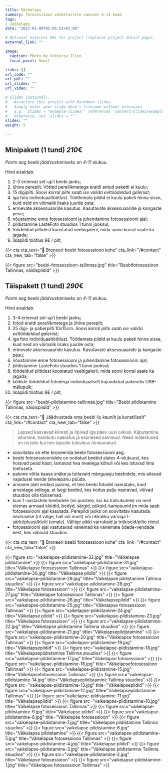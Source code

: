 ```yaml
---
title: Väikelaps
summary: fotosessioon väikelastele vanuses 4-11 kuud
tags:
- väikelaps
date: "2023-01-09T05:06:53+03:00"

# Optional external URL for project (replaces project detail page).
external_link: ""

image:
  caption: Photo by Viktoria Iljin
  focal_point: Smart

links: []
url_code: ""
url_pdf: ""
url_slides: ""
url_video: ""

# Slides (optional).
#   Associate this project with Markdown slides.
#   Simply enter your slide deck's filename without extension.
#   E.g. `slides = "example-slides"` references `content/slides/example-slides.md`.
#   Otherwise, set `slides = ""`.
slides: ""
weight: 5

---
```

## Minipakett (1 tund) *210*€
_Parim aeg beebi jäädvustamiseks on 4-11 elukuu._ 

Hind sisaldab:
1. 2-3 erinevat set-up’i beebi jaoks;
2. ühine perepilt. Võtted pereliikmetega eraldi antud paketti ei kuulu;
3. 15 digipilti. _Soovi korral pilte saab ise valida eeltöödeldud galeriist_;
4. iga foto individuaaltöötlust. Töötlemata pildid ei kuulu paketi hinna sisse, kuid neid on võimalik lisaks juurde osta;
5. erinevate aksessuaaride kasutus. Kasutavate aksessuaaride ja kangaste pesu;
6. nõustamine enne fotosessiooni ja juhendamine fotosessiooni ajal;
7. pildistamine LasteFoto stuudios 1 tunni jooksul;
8. töödeldud piltidest koostatud veebigalerii, mida soovi korral saate ka jagada;
9. lisapildi töötlus 8€ / pilt;

{{< cta cta_text="💛 Broneeri beebi fotosessioon kohe" cta_link="/#contact" cta_new_tab="false" >}}

{{< figure src="beebi-fotosessioon-tallinnas.jpg" title="Beebifotosessioon Tallinnas, näidispildid" >}}

## Täispakett (1 tund) *290*€
_Parim aeg beebi jäädvustamiseks on 4-11 elukuu._ 

Hind sisaldab:
1. 3-4 erinevat set-up’i beebi jaoks;
2. fotod eraldi pereliikmetega ja ühine perepilt;
3. 25 digi- ja paberpilti 10x15cm. _Soovi korral pilte saab ise valida eeltöödeldud galeriist_;
4. iga foto individuaaltöötlust. Töötlemata pildid ei kuulu paketi hinna sisse, kuid neid on võimalik lisaks juurde osta;
5. erinevate aksessuaaride kasutus. Kasutavate aksessuaaride ja kangaste pesu;
6. nõustamine enne fotosessiooni ja juhendamine fotosessiooni ajal;
7. pildistamine LasteFoto stuudios 1 tunni jooksul;
8. töödeldud piltidest koostatud veebigalerii, mida soovi korral saate ka jagada;
9. kõikide töödeldud fotodega individuaalselt kujundatud pakendis USB-mälupulk;
10. lisapildi töötlus 8€ / pilt;

{{< figure src="beebi-pildistamine-tallinnas.jpg" title="Beebi pildistamine Tallinnas, näidispildid" >}}

{{< cta cta_text="💛 Jäädvustada oma beebi ilu kaunilt ja kunstiliselt" cta_link="/#contact" cta_new_tab="false" >}}

> Lapsed kasvavad kiiresti ja õpivad iga päev uusi oskusi. Käputamine, istumine, hambutu naeratus ja esimesed sammud. Need mälestused on nii teile kui teie lapsele tulevikus hindamatud.

- soovitatav on ette broneerida beebi fotosessiooni aeg.
- beebi fotosessioonidele on oodatud beebid alates 4-elukuust, kes hoiavad pead hästi, lamavad hea meelega kõhuli või kes istuvad ilma toetuseta.
- palume võtta kaasa snäke ja tuttavaid mänguasju beebidele, mis aitavad vajadusel nende tähelepanu püüda.
- anname alati endast parima, et teie beebi fotodel naerataks, kuid arvestage sellega, et isegi beebid, kes kodus palju naeravad, võivad stuudios olla tõsisemad.
- kuni 1-aastastele beebidele (nii poistele, kui ka tüdrukutele) on meil olemas armsad kleidid, bodyd, särgid, püksid, kampsunid jm mida saab fotosessiooni ajal kasutada. Perepildi jaoks on soovitatav kasutada neutraalse (nt valge, hall või must) või rikkaliku värviga t-särki/pluusi/kleiti (emale). Vältige pikki varrukaid ja trükiseid/pilte riietel.
- fotosessiooni ajal vastutavad vanemad ka vanemate õdede-vendade eest, kes viibivad stuudios.

{{< cta cta_text="💛 Broneeri beebi fotosessioon kohe" cta_link="/#contact" cta_new_tab="false" >}}

{{< figure src="vaikelapse-pildistamine-32.jpg" title="Väikelapse pildistamine" >}}
{{< figure src="vaikelapse-pildistamine-31.jpg" title="Väikelapse fotosessioon Tallinnas" >}}
{{< figure src="vaikelapse-pildistamine-30.jpg" title="Väikelapse pildid" >}}
{{< figure src="vaikelapse-pildistamine-29.jpg" title="Väikelapse pildistamine Tallinna stuudios" >}}
{{< figure src="vaikelapse-pildistamine-28.jpg" title="Väikelapse fotosessioon" >}}
{{< figure src="vaikelapse-pildistamine-27.jpg" title="Väikelapse fotosessioon Tallinnas" >}}
{{< figure src="vaikelapse-pildistamine-26.jpg" title="Väikelapsepildid" >}}
{{< figure src="vaikelapse-pildistamine-25.jpg" title="Väikelapse fotosessioon Tallinnas" >}}
{{< figure src="vaikelapse-pildistamine-24.jpg" title="Väikelapse pildid" >}}
{{< figure src="vaikelapse-pildistamine-23.jpg" title="Väikelapse fotosessioon" >}}
{{< figure src="vaikelapse-pildistamine-22.jpg" title="Väikelapse pildistamine Tallinna stuudios" >}}
{{< figure src="vaikelapse-pildistamine-21.jpg" title="Väikelapsepildistamine" >}}
{{< figure src="vaikelapse-pildistamine-20.jpg" title="Väikelapse fotosessioon Tallinnas" >}}
{{< figure src="vaikelapse-pildistamine-19.jpg" title="Väikelapsepildid" >}}
{{< figure src="vaikelapse-pildistamine-18.jpg" title="Väikelapsepildistamine Tallinna stuudios" >}}
{{< figure src="vaikelapse-pildistamine-17.jpg" title="Väikelapse fotosessioon" >}}
{{< figure src="vaikelapse-pildistamine-16.jpg" title="Väikelapsefotosessioon Tallinnas" >}}
{{< figure src="vaikelapse-pildistamine-15.jpg" title="Väikelapsefotosessioon Tallinnas" >}}
{{< figure src="vaikelapse-pildistamine-14.jpg" title="Väikelapsepildistamine Tallinna stuudios" >}}
{{< figure src="vaikelapse-pildistamine-13.jpg" title="Väikelapsepildid" >}}
{{< figure src="vaikelapse-pildistamine-12.jpg" title="Väikelapsepildistamine Tallinnas" >}}
{{< figure src="vaikelapse-pildistamine-11.jpg" title="Väikelapsepildid" >}}
{{< figure src="vaikelapse-pildistamine-10.jpg" title="Väikelapse fotosessioon Tallinnas" >}}
{{< figure src="vaikelapse-pildistamine-9.jpg" title="Väikelapse pildid" >}}
{{< figure src="vaikelapse-pildistamine-8.jpg" title="Väikelapse fotosessioon" >}}
{{< figure src="vaikelapse-pildistamine-7.jpg" title="Väikelapse pildistamine Tallinna stuudios" >}}
{{< figure src="vaikelapse-pildistamine-6.jpg" title="Väikelapse pildistamine" >}}
{{< figure src="vaikelapse-pildistamine-5.jpg" title="Väikelapse fotosessioon Tallinnas" >}}
{{< figure src="vaikelapse-pildistamine-4.jpg" title="Väikelapse pildid" >}}
{{< figure src="vaikelapse-pildistamine-3.jpg" title="Väikelapse pildistamine Tallinna stuudios" >}}
{{< figure src="vaikelapse-pildistamine-2.jpg" title="Väikelapse fotosessioon" >}}
{{< figure src="vaikelapse-pildistamine-1.jpg" title="Väikelapse fotosessioon Tallinnas" >}}